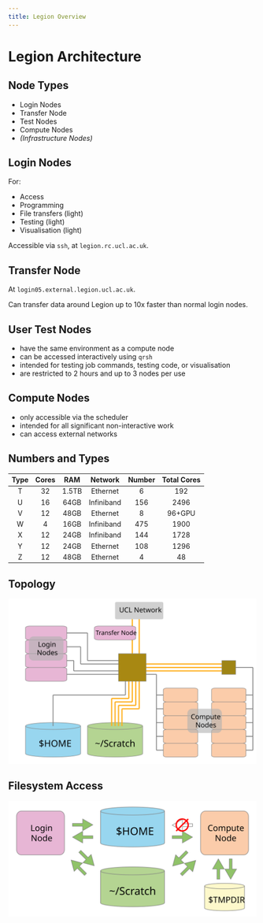 ```yaml
---
title: Legion Overview
---
```


Legion Architecture
===================


Node Types
----------

* Login Nodes
* Transfer Node 
* Test Nodes 
* Compute Nodes 
* *(Infrastructure Nodes)*

Login Nodes
-----------

For:

* Access
* Programming
* File transfers (light)
* Testing (light)
* Visualisation (light)

Accessible via `ssh`, at `legion.rc.ucl.ac.uk`.


Transfer Node
-------------

At `login05.external.legion.ucl.ac.uk`.

Can transfer data around Legion up to 10x faster than normal login nodes.


User Test Nodes
---------------

* have the same environment as a compute node
* can be accessed interactively using `qrsh`
* intended for testing job commands, testing code, or visualisation
* are restricted to 2 hours and up to 3 nodes per use


Compute Nodes
-------------

* only accessible via the scheduler
* intended for all significant non-interactive work
* can access external networks


Numbers and Types
-----------------

| Type | Cores | RAM | Network | Number | Total Cores |
|:----:|:-----:|:---:|:-------:|:------:|:-----------:|
| T | 32 | 1.5TB | Ethernet   | 6    | 192    |
| U | 16 | 64GB  | Infiniband | 156  | 2496   |
| V | 12 | 48GB  | Ethernet   | 8    | 96+GPU |
| W | 4  | 16GB  | Infiniband | 475  | 1900   |
| X | 12 | 24GB  | Infiniband | 144  | 1728   |
| Y | 12 | 24GB  | Ethernet   | 108  | 1296   |
| Z | 12 | 48GB  | Ethernet   | 4    | 48     |


Topology
--------

![](../assets/topology.svg)


Filesystem Access
-----------------

![](../assets/filesystems.svg)




